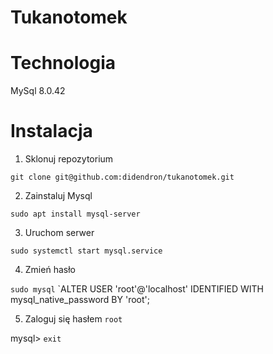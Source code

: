 # Tukanotomek

# Technologia

MySql 8.0.42

# Instalacja
1. Sklonuj repozytorium

`git clone git@github.com:didendron/tukanotomek.git`

2. Zainstaluj Mysql

`sudo apt install mysql-server`

3. Uruchom serwer

`sudo systemctl start mysql.service`

4. Zmień hasło

`sudo mysql`
`ALTER USER 'root'@'localhost' IDENTIFIED WITH mysql_native_password BY 'root';

5. Zaloguj się hasłem `root`

 mysql> `exit`


